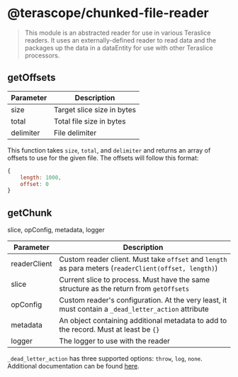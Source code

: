 # @terascope/chunked-file-reader

> This module is an abstracted reader for use in various Teraslice readers. It uses an externally-defined reader to read data and the packages up the data in a dataEntity for use with other Teraslice processors.

## getOffsets

| Parameter | Description                |
| --------- | -------------------------- |
| size      | Target slice size in bytes |
| total     | Total file size in bytes   |
| delimiter | File delimiter             |

This function takes `size`, `total`, and `delimiter` and returns an array of offsets to use for the
given file. The offsets will follow this format:

```js
{
    length: 1000,
    offset: 0
}
```

## getChunk

slice, opConfig, metadata, logger

| Parameter    | Description                                                                                           |
| ------------ | ----------------------------------------------------------------------------------------------------- |
| readerClient | Custom reader client. Must take `offset` and `length` as para meters (`readerClient(offset, length)`) |
| slice        | Current slice to process. Must have the same structure as the return from `getOffsets`                |
| opConfig     | Custom reader's configuration. At the very least, it must contain a `_dead_letter_action` attribute   |
| metadata     | An object containing additional metadata to add to the record. Must at least be `{}`                  |
| logger       | The logger to use with the reader                                                                     |

`_dead_letter_action` has three supported options: `throw`, `log`, `none`. Additional documentation
can be found [here](https://github.com/terascope/teraslice/blob/master/docs/configuration/ops.md#operation-level-configuration-options).
